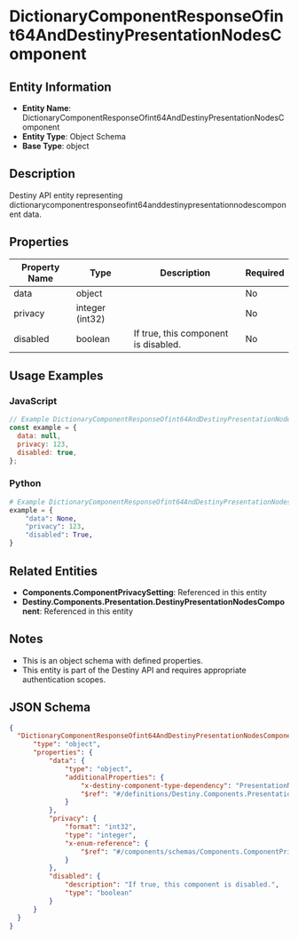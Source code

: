 # DictionaryComponentResponseOfint64AndDestinyPresentationNodesComponent

## Entity Information
- **Entity Name**: DictionaryComponentResponseOfint64AndDestinyPresentationNodesComponent
- **Entity Type**: Object Schema
- **Base Type**: object

## Description
Destiny API entity representing dictionarycomponentresponseofint64anddestinypresentationnodescomponent data.

## Properties

| Property Name | Type | Description | Required |
|---------------|------|-------------|----------|
| data | object |  | No |
| privacy | integer (int32) |  | No |
| disabled | boolean | If true, this component is disabled. | No |

## Usage Examples

### JavaScript
```javascript
// Example DictionaryComponentResponseOfint64AndDestinyPresentationNodesComponent object
const example = {
  data: null,
  privacy: 123,
  disabled: true,
};
```

### Python
```python
# Example DictionaryComponentResponseOfint64AndDestinyPresentationNodesComponent object
example = {
    "data": None,
    "privacy": 123,
    "disabled": True,
}
```

## Related Entities
- **Components.ComponentPrivacySetting**: Referenced in this entity
- **Destiny.Components.Presentation.DestinyPresentationNodesComponent**: Referenced in this entity

## Notes
- This is an object schema with defined properties.
- This entity is part of the Destiny API and requires appropriate authentication scopes.

## JSON Schema
```json
{
  "DictionaryComponentResponseOfint64AndDestinyPresentationNodesComponent":   {
      "type": "object",
      "properties": {
          "data": {
              "type": "object",
              "additionalProperties": {
                  "x-destiny-component-type-dependency": "PresentationNodes",
                  "$ref": "#/definitions/Destiny.Components.Presentation.DestinyPresentationNodesComponent"
              }
          },
          "privacy": {
              "format": "int32",
              "type": "integer",
              "x-enum-reference": {
                  "$ref": "#/components/schemas/Components.ComponentPrivacySetting"
              }
          },
          "disabled": {
              "description": "If true, this component is disabled.",
              "type": "boolean"
          }
      }
  }
}
```
